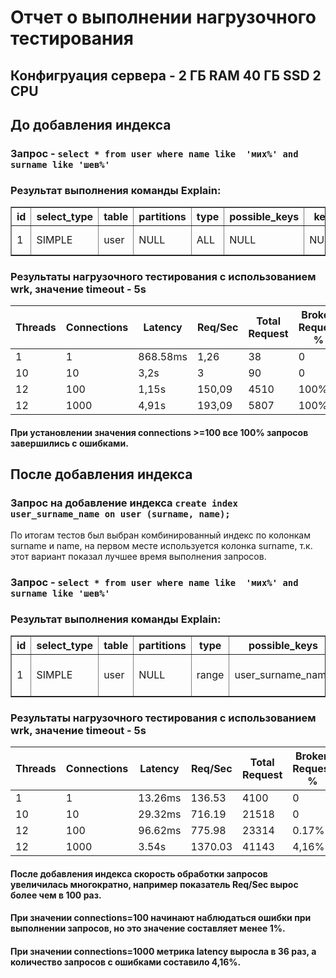 # Отчет о выполнении нагрузочного тестирования

## Конфигруация сервера - 2 ГБ RAM 40 ГБ SSD 2 CPU

## До добавления индекса
### Запрос - ```select * from user where name like  'мих%' and surname like 'шев%'```
### Результат выполнения команды Explain:
<table border="1" style="border-collapse:collapse">
<tr><th>id</th><th>select_type</th><th>table</th><th>partitions</th><th>type</th><th>possible_keys</th><th>key</th><th>key_len</th><th>ref</th><th>rows</th><th>filtered</th><th>Extra</th></tr>
<tr><td>1</td><td>SIMPLE</td><td>user</td><td>NULL</td><td>ALL</td><td>NULL</td><td>NULL</td><td>NULL</td><td>NULL</td><td>950258</td><td>1.23</td><td>Using where</td></tr>
</table>

### Результаты нагрузочного тестирования с использованием wrk, значение timeout - 5s
| Threads | Connections | Latency  | Req/Sec | Total Request | Broken Request % |
|---------|-------------|----------|---------|---------------|------------------|
| 1       | 1           | 868.58ms | 1,26    | 38            | 0                |
| 10      | 10          | 3,2s     | 3       | 90            | 0                |
| 12      | 100         | 1,15s    | 150,09  | 4510          | 100%             |
| 12      | 1000        | 4,91s    | 193,09  | 5807          | 100%             |

#### При установлении значения connections >=100 все 100% запросов завершились с ошибками.

## После добавления индекса
### Запрос на добавление индекса ```create index user_surname_name on user (surname, name);```
По итогам тестов был выбран комбинированный индекс по колонкам surname и name, на первом месте используется колонка surname, т.к. этот вариант показал лучшее время выполнения запросов.
### Запрос - ```select * from user where name like  'мих%' and surname like 'шев%'```
### Результат выполнения команды Explain:
<table border="1" style="border-collapse:collapse">
    <tr><th>id</th><th>select_type</th><th>table</th><th>partitions</th><th>type</th><th>possible_keys</th><th>key</th><th>key_len</th><th>ref</th><th>rows</th><th>filtered</th><th>Extra</th></tr>
    <tr><td>1</td><td>SIMPLE</td><td>user</td><td>NULL</td><td>range</td><td>user_surname_name</td><td>user_surname_name</td><td>2044</td><td>NULL</td><td>1</td><td>11.11</td><td>Using index condition</td></tr>
</table>

### Результаты нагрузочного тестирования с использованием wrk, значение timeout - 5s

| Threads | Connections | Latency | Req/Sec | Total Request | Broken Request % |
|---------|-------------|---------|---------|---------------|------------------|
| 1       | 1           | 13.26ms | 136.53  | 4100          | 0                |
| 10      | 10          | 29.32ms | 716.19  | 21518         | 0                |
| 12      | 100         | 96.62ms | 775.98  | 23314         | 0.17%            |
| 12      | 1000        | 3.54s   | 1370.03 | 41143         | 4,16%             |

#### После добавления индекса скорость обработки запросов увеличилась многократно, например показатель Req/Sec вырос более чем в 100 раз.
#### При значении connections=100 начинают наблюдаться ошибки при выполнении запросов, но это значение составляет менее 1%.
#### При значении connections=1000 метрика latency выросла в 36 раз, а количество запросов с ошибками составило 4,16%.


